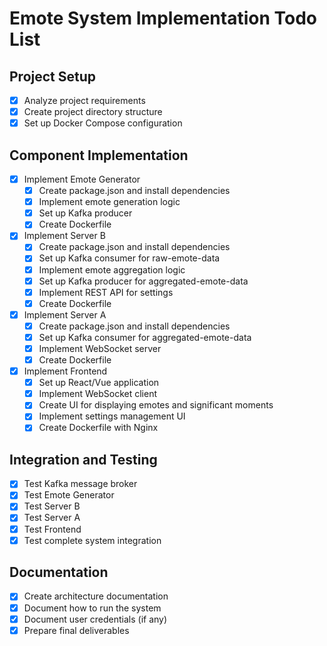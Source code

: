 # Emote System Implementation Todo List

## Project Setup
- [x] Analyze project requirements
- [x] Create project directory structure
- [x] Set up Docker Compose configuration

## Component Implementation
- [x] Implement Emote Generator
  - [x] Create package.json and install dependencies
  - [x] Implement emote generation logic
  - [x] Set up Kafka producer
  - [x] Create Dockerfile
- [x] Implement Server B
  - [x] Create package.json and install dependencies
  - [x] Set up Kafka consumer for raw-emote-data
  - [x] Implement emote aggregation logic
  - [x] Set up Kafka producer for aggregated-emote-data
  - [x] Implement REST API for settings
  - [x] Create Dockerfile
- [x] Implement Server A
  - [x] Create package.json and install dependencies
  - [x] Set up Kafka consumer for aggregated-emote-data
  - [x] Implement WebSocket server
  - [x] Create Dockerfile
- [x] Implement Frontend
  - [x] Set up React/Vue application
  - [x] Implement WebSocket client
  - [x] Create UI for displaying emotes and significant moments
  - [x] Implement settings management UI
  - [x] Create Dockerfile with Nginx

## Integration and Testing
- [x] Test Kafka message broker
- [x] Test Emote Generator
- [x] Test Server B
- [x] Test Server A
- [x] Test Frontend
- [x] Test complete system integration

## Documentation
- [x] Create architecture documentation
- [x] Document how to run the system
- [x] Document user credentials (if any)
- [x] Prepare final deliverables
